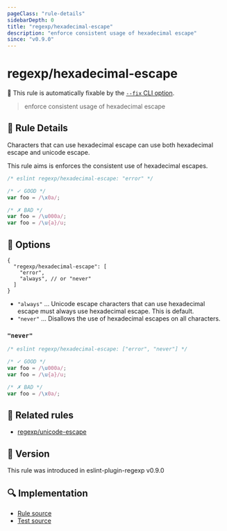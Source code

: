 ```yaml
---
pageClass: "rule-details"
sidebarDepth: 0
title: "regexp/hexadecimal-escape"
description: "enforce consistent usage of hexadecimal escape"
since: "v0.9.0"
---
```

# regexp/hexadecimal-escape

🔧 This rule is automatically fixable by the [`--fix` CLI option](https://eslint.org/docs/latest/user-guide/command-line-interface#--fix).

<!-- end auto-generated rule header -->

> enforce consistent usage of hexadecimal escape

## :book: Rule Details

Characters that can use hexadecimal escape can use both hexadecimal escape and unicode escape.

This rule aims is enforces the consistent use of hexadecimal escapes.

<eslint-code-block fix>

```js
/* eslint regexp/hexadecimal-escape: "error" */

/* ✓ GOOD */
var foo = /\x0a/;

/* ✗ BAD */
var foo = /\u000a/;
var foo = /\u{a}/u;
```

</eslint-code-block>

## :wrench: Options

```json5
{
  "regexp/hexadecimal-escape": [
    "error",
    "always", // or "never"
  ]
}
```

- `"always"` ... Unicode escape characters that can use hexadecimal escape must always use hexadecimal escape. This is default.
- `"never"` ... Disallows the use of hexadecimal escapes on all characters.

### `"never"`

<eslint-code-block fix>

```js
/* eslint regexp/hexadecimal-escape: ["error", "never"] */

/* ✓ GOOD */
var foo = /\u000a/;
var foo = /\u{a}/u;

/* ✗ BAD */
var foo = /\x0a/;
```

</eslint-code-block>

## :couple: Related rules

- [regexp/unicode-escape](./unicode-escape.md)

## :rocket: Version

This rule was introduced in eslint-plugin-regexp v0.9.0

## :mag: Implementation

- [Rule source](https://github.com/ota-meshi/eslint-plugin-regexp/blob/master/lib/rules/hexadecimal-escape.ts)
- [Test source](https://github.com/ota-meshi/eslint-plugin-regexp/blob/master/tests/lib/rules/hexadecimal-escape.ts)
